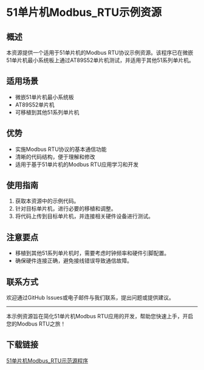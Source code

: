 # 51单片机Modbus_RTU示例资源

## 概述
本资源提供一个适用于51单片机的Modbus RTU协议示例资源。该程序已在微嵌51单片机最小系统板上通过AT89S52单片机测试，并适用于其他51系列单片机。

## 适用场景
- 微嵌51单片机最小系统板
- AT89S52单片机
- 可移植到其他51系列单片机

## 优势
- 实施Modbus RTU协议的基本通信功能
- 清晰的代码结构，便于理解和修改
- 适用于基于51单片机的Modbus RTU应用学习和开发

## 使用指南
1. 获取本资源中的示例代码。
2. 针对目标单片机，进行必要的移植和调整。
3. 将代码上传到目标单片机，并连接相关硬件设备进行测试。

## 注意要点
- 移植到其他51系列单片机时，需要考虑时钟频率和硬件引脚配置。
- 确保硬件连接正确，避免接线错误导致通信故障。

## 联系方式
欢迎通过GitHub Issues或电子邮件与我们联系，提出问题或提供建议。

---

本示例资源旨在简化51单片机Modbus RTU应用的开发，帮助您快速上手，开启您的Modbus RTU之旅！

## 下载链接

[51单片机Modbus_RTU示范源程序](https://pan.quark.cn/s/92083c6142a6)